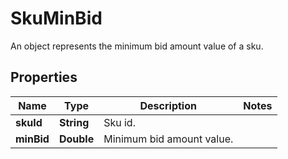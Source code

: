 

# SkuMinBid

An object represents the minimum bid amount value of a sku.

## Properties

| Name | Type | Description | Notes |
|------------ | ------------- | ------------- | -------------|
|**skuId** | **String** | Sku id. |  |
|**minBid** | **Double** | Minimum bid amount value. |  |



